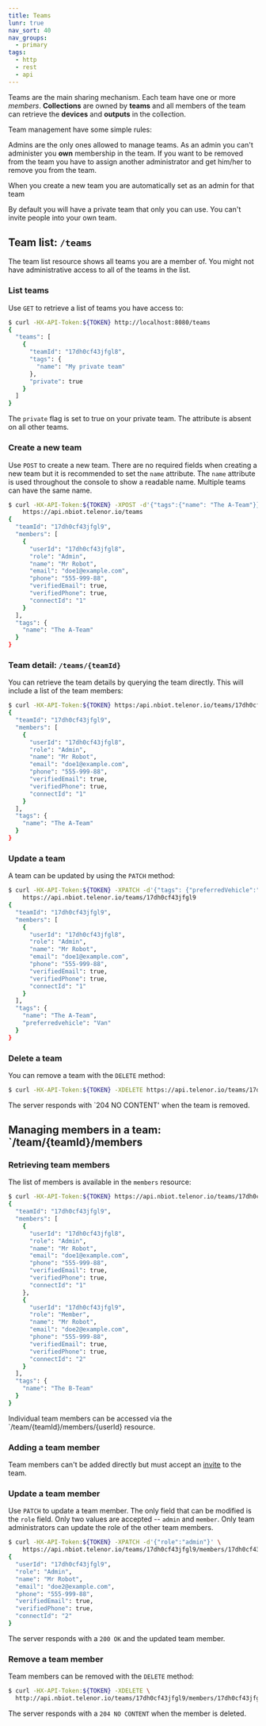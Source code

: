 ```yaml
---
title: Teams
lunr: true
nav_sort: 40
nav_groups:
  - primary
tags:
  - http
  - rest
  - api
---
```


Teams are the main sharing mechanism. Each team have one or more *members*.
**Collections** are owned by **teams** and all members of the team can retrieve
the **devices** and **outputs** in the collection.

Team management have some simple rules:

Admins are the only ones allowed to manage teams. As an admin you can't
administer you **own** membership in the team. If you want to be removed
from the team you have to assign another administrator and get him/her to
remove you from the team.

When you create a new team you are automatically set as an admin for that team

By default you will have a private team that only you can use. You can't invite
people into your own team.

## Team list: `/teams`

The team list resource shows all teams you are a member of. You might not have
administrative access to all of the teams in the list.

### List teams

Use `GET` to retrieve a list of teams you have access to:

```bash
$ curl -HX-API-Token:${TOKEN} http://localhost:8080/teams
{
  "teams": [
    {
      "teamId": "17dh0cf43jfgl8",
      "tags": {
        "name": "My private team"
      },
      "private": true
    }
  ]
}
```

The `private` flag is set to true on your private team. The attribute is absent on all other teams.

### Create a new team

Use `POST` to create a new team. There are no required fields when creating a
new team but it is recommended to set the `name` attribute. The `name` attribute
is used throughout the console to show a readable name. Multiple teams can have
the same name.

```bash
$ curl -HX-API-Token:${TOKEN} -XPOST -d'{"tags":{"name": "The A-Team"}}' \
    https://api.nbiot.telenor.io/teams
{
  "teamId": "17dh0cf43jfgl9",
  "members": [
    {
      "userId": "17dh0cf43jfgl8",
      "role": "Admin",
      "name": "Mr Robot",
      "email": "doe1@example.com",
      "phone": "555-999-88",
      "verifiedEmail": true,
      "verifiedPhone": true,
      "connectId": "1"
    }
  ],
  "tags": {
    "name": "The A-Team"
  }
}
```

### Team detail: `/teams/{teamId}`

You can retrieve the team details by querying the team directly. This will include a list of the team members:

```bash
$ curl -HX-API-Token:${TOKEN} https:/api.nbiot.telenor.io/teams/17dh0cf43jfgl9
{
  "teamId": "17dh0cf43jfgl9",
  "members": [
    {
      "userId": "17dh0cf43jfgl8",
      "role": "Admin",
      "name": "Mr Robot",
      "email": "doe1@example.com",
      "phone": "555-999-88",
      "verifiedEmail": true,
      "verifiedPhone": true,
      "connectId": "1"
    }
  ],
  "tags": {
    "name": "The A-Team"
  }
}
```

### Update a team

A team can be updated by using the `PATCH` method:

```bash
$ curl -HX-API-Token:${TOKEN} -XPATCH -d'{"tags": {"preferredVehicle":"Van"}}' \
    https://api.nbiot.telenor.io/teams/17dh0cf43jfgl9
{
  "teamId": "17dh0cf43jfgl9",
  "members": [
    {
      "userId": "17dh0cf43jfgl8",
      "role": "Admin",
      "name": "Mr Robot",
      "email": "doe1@example.com",
      "phone": "555-999-88",
      "verifiedEmail": true,
      "verifiedPhone": true,
      "connectId": "1"
    }
  ],
  "tags": {
    "name": "The A-Team",
    "preferredvehicle": "Van"
  }
}
```

### Delete a team

You can remove a team with the `DELETE` method:

```bash
$ curl -HX-API-Token:${TOKEN} -XDELETE https://api.telenor.io/teams/17dh0cf43jfgl9
```

The server responds with `204 NO CONTENT' when the team is removed.

## Managing members in a team: `/team/{teamId}/members

### Retrieving team members

The list of members is available in the `members` resource:

```bash
$ curl -HX-API-Token:${TOKEN} https://api.nbiot.telenor.io/teams/17dh0cf43jfgl9/members
{
  "teamId": "17dh0cf43jfgl9",
  "members": [
    {
      "userId": "17dh0cf43jfgl8",
      "role": "Admin",
      "name": "Mr Robot",
      "email": "doe1@example.com",
      "phone": "555-999-88",
      "verifiedEmail": true,
      "verifiedPhone": true,
      "connectId": "1"
    },
    {
      "userId": "17dh0cf43jfgl9",
      "role": "Member",
      "name": "Mr Robot",
      "email": "doe2@example.com",
      "phone": "555-999-88",
      "verifiedEmail": true,
      "verifiedPhone": true,
      "connectId": "2"
    }
  ],
  "tags": {
    "name": "The B-Team"
  }
}
```

Individual team members can be accessed via the `/team/{teamId}/members/{userId} resource.

### Adding a team member

Team members can't be added directly but must accept an [invite](invites.md) to the team.

### Update a team member

Use `PATCH` to update a team member. The only field that can be modified is the `role` field. Only two
values are accepted -- `admin` and `member`. Only team administrators can update the role of the
other team members.

```bash
$ curl -HX-API-Token:${TOKEN} -XPATCH -d'{"role":"admin"}' \
    https://api.nbiot.telenor.io/teams/17dh0cf43jfgl9/members/17dh0cf43jfgl9
{
  "userId": "17dh0cf43jfgl9",
  "role": "Admin",
  "name": "Mr Robot",
  "email": "doe2@example.com",
  "phone": "555-999-88",
  "verifiedEmail": true,
  "verifiedPhone": true,
  "connectId": "2"
}
```

The server responds with a `200 OK` and the updated team member.

### Remove a team member

Team members can be removed with the `DELETE` method:

```bash
$ curl -HX-API-Token:${TOKEN} -XDELETE \
  http://api.nbiot.telenor.io/teams/17dh0cf43jfgl9/members/17dh0cf43jfgl9
```

The server responds with a `204 NO CONTENT` when the member is deleted.
